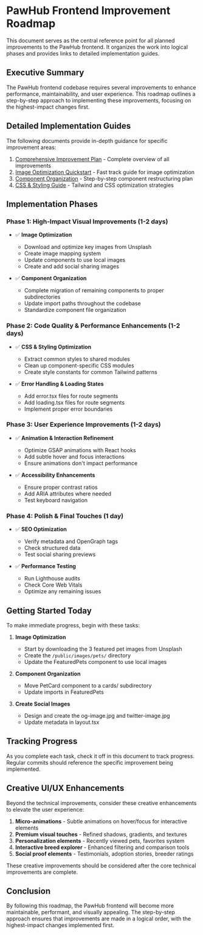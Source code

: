 # PawHub Frontend Improvement Roadmap

This document serves as the central reference point for all planned improvements to the PawHub frontend. It organizes the work into logical phases and provides links to detailed implementation guides.

## Executive Summary

The PawHub frontend codebase requires several improvements to enhance performance, maintainability, and user experience. This roadmap outlines a step-by-step approach to implementing these improvements, focusing on the highest-impact changes first.

## Detailed Implementation Guides

The following documents provide in-depth guidance for specific improvement areas:

1. [Comprehensive Improvement Plan](./docs/COMPREHENSIVE_IMPROVEMENT_PLAN.md) - Complete overview of all improvements
2. [Image Optimization Quickstart](./docs/IMAGE_OPTIMIZATION_QUICKSTART.md) - Fast track guide for image optimization
3. [Component Organization](./docs/COMPONENT_ORGANIZATION.md) - Step-by-step component restructuring plan
4. [CSS & Styling Guide](./docs/CSS_STYLING_GUIDE.md) - Tailwind and CSS optimization strategies

## Implementation Phases

### Phase 1: High-Impact Visual Improvements (1-2 days)

- ✅ **Image Optimization**

  - Download and optimize key images from Unsplash
  - Create image mapping system
  - Update components to use local images
  - Create and add social sharing images

- ✅ **Component Organization**
  - Complete migration of remaining components to proper subdirectories
  - Update import paths throughout the codebase
  - Standardize component file organization

### Phase 2: Code Quality & Performance Enhancements (1-2 days)

- ✅ **CSS & Styling Optimization**

  - Extract common styles to shared modules
  - Clean up component-specific CSS modules
  - Create style constants for common Tailwind patterns

- ✅ **Error Handling & Loading States**
  - Add error.tsx files for route segments
  - Add loading.tsx files for route segments
  - Implement proper error boundaries

### Phase 3: User Experience Improvements (1-2 days)

- ✅ **Animation & Interaction Refinement**

  - Optimize GSAP animations with React hooks
  - Add subtle hover and focus interactions
  - Ensure animations don't impact performance

- ✅ **Accessibility Enhancements**
  - Ensure proper contrast ratios
  - Add ARIA attributes where needed
  - Test keyboard navigation

### Phase 4: Polish & Final Touches (1 day)

- ✅ **SEO Optimization**

  - Verify metadata and OpenGraph tags
  - Check structured data
  - Test social sharing previews

- ✅ **Performance Testing**
  - Run Lighthouse audits
  - Check Core Web Vitals
  - Optimize any remaining issues

## Getting Started Today

To make immediate progress, begin with these tasks:

1. **Image Optimization**

   - Start by downloading the 3 featured pet images from Unsplash
   - Create the `/public/images/pets/` directory
   - Update the FeaturedPets component to use local images

2. **Component Organization**

   - Move PetCard component to a cards/ subdirectory
   - Update imports in FeaturedPets

3. **Create Social Images**
   - Design and create the og-image.jpg and twitter-image.jpg
   - Update metadata in layout.tsx

## Tracking Progress

As you complete each task, check it off in this document to track progress. Regular commits should reference the specific improvement being implemented.

## Creative UI/UX Enhancements

Beyond the technical improvements, consider these creative enhancements to elevate the user experience:

1. **Micro-animations** - Subtle animations on hover/focus for interactive elements
2. **Premium visual touches** - Refined shadows, gradients, and textures
3. **Personalization elements** - Recently viewed pets, favorites system
4. **Interactive breed explorer** - Enhanced filtering and comparison tools
5. **Social proof elements** - Testimonials, adoption stories, breeder ratings

These creative improvements should be considered after the core technical improvements are complete.

## Conclusion

By following this roadmap, the PawHub frontend will become more maintainable, performant, and visually appealing. The step-by-step approach ensures that improvements are made in a logical order, with the highest-impact changes implemented first.
